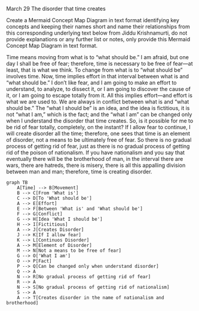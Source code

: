 March 29
The disorder that time creates

Create a Mermaid Concept Map Diagram in text format identifying key concepts and keeping their names short  and name their relationships from this corresponding underlying text below from Jiddu Krishnamurti,  do not provide explanations or any further list or notes, only provide this Mermaid Concept Map Diagram in text format.

Time means moving from what is to “what should be.” I am afraid, but one day I shall be free of fear; therefore, time is necessary to be free of fear—at least, that is what we think. To change from what is to “what should be” involves time. Now, time implies effort in that interval between what is and “what should be.” I don’t like fear, and I am going to make an effort to understand, to analyze, to dissect it, or I am going to discover the cause of it, or I am going to escape totally from it. All this implies effort—and effort is what we are used to. We are always in conflict between what is and “what should be.” The “what I should be” is an idea, and the idea is fictitious, it is not “what I am,” which is the fact; and the “what I am” can be changed only when I understand the disorder that time creates.
So, is it possible for me to be rid of fear totally, completely, on the instant? If I allow fear to continue, I will create disorder all the time; therefore, one sees that time is an element of disorder, not a means to be ultimately free of fear. So there is no gradual process of getting rid of fear, just as there is no gradual process of getting rid of the poison of nationalism. If you have nationalism and you say that eventually there will be the brotherhood of man, in the interval there are wars, there are hatreds, there is misery, there is all this appalling division between man and man; therefore, time is creating disorder.

```mermaid
graph TB
    A[Time] --> B[Movement]
    B --> C[From 'What is']
    C --> D[To 'What should be']
    A --> E[Effort]
    E --> F[Between 'What is' and 'What should be']
    F --> G[Conflict]
    G --> H[Idea 'What I should be']
    H --> I[Fictitious]
    A --> J[Creates Disorder]
    J --> K[If I allow fear]
    K --> L[Continuos Disorder]
    A --> M[Element of Disorder]
    M --> N[Not a means to be free of fear]
    G --> O['What I am']
    O --> P[Fact]
    P --> Q[Can be changed only when understand disorder]
    Q --> A
    N --> R[No gradual process of getting rid of fear]
    R --> A
    N --> S[No gradual process of getting rid of nationalism] 
    S --> A
    A --> T[Creates disorder in the name of nationalism and brotherhood]
```
